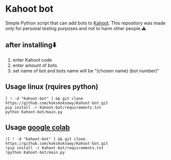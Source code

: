 # Kahoot bot
Simple Python script that can add bots to [Kahoot](https://kahoot.com/).
This repository was made only for personal testing purposes and not to harm other people.⚠️


## after installing⬇️
1. enter Kahoot code
2. enter amount of bots
3. set name of bot and bots name will be "(chosen name) (bot number)"

## Usage linux (rquires python)
```
[ ! -d "Kahoot-bot" ] && git clone https://github.com/kokskoksowy/Kahoot-bot.git
pip install -r Kahoot-bot/requirements.txt
python Kahoot-bot/main.py
```

## Usage [google colab](https://colab.research.google.com/)
```
![ ! -d "Kahoot-bot" ] && git clone https://github.com/kokskoksowy/Kahoot-bot.git
!pip install -r Kahoot-bot/requirements.txt
!python Kahoot-bot/main.py
```
